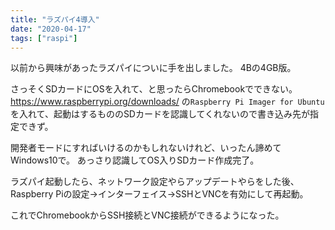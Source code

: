 ```yaml
---
title: "ラズパイ4導入"
date: "2020-04-17"
tags: ["raspi"]
---
```


以前から興味があったラズパイについに手を出しました。
4Bの4GB版。

さっそくSDカードにOSを入れて、と思ったらChromebookでできない。
https://www.raspberrypi.org/downloads/ の`Raspberry Pi Imager for Ubuntu`を入れて、起動はするもののSDカードを認識してくれないので書き込み先が指定できず。

開発者モードにすればいけるのかもしれないけれど、いったん諦めてWindows10で。
あっさり認識してOS入りSDカード作成完了。

ラズパイ起動したら、ネットワーク設定やらアップデートやらをした後、Raspberry Piの設定→インターフェイス→SSHとVNCを有効にして再起動。

これでChromebookからSSH接続とVNC接続ができるようになった。

